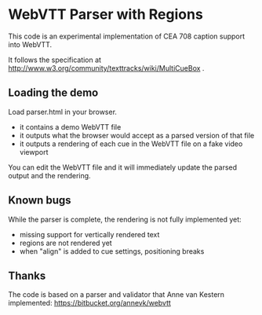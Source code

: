 # WebVTT Parser with Regions

This code is an experimental implementation of CEA 708 caption support into WebVTT.

It follows the specification at http://www.w3.org/community/texttracks/wiki/MultiCueBox .


## Loading the demo

Load parser.html in your browser.
* it contains a demo WebVTT file
* it outputs what the browser would accept as a parsed version of that file
* it outputs a rendering of each cue in the WebVTT file on a fake video viewport

You can edit the WebVTT file and it will immediately update the parsed output and the rendering.


## Known bugs

While the parser is complete, the rendering is not fully implemented yet:
* missing support for vertically rendered text
* regions are not rendered yet
* when "align" is added to cue settings, positioning breaks


## Thanks

The code is based on a parser and validator that Anne van Kestern implemented:
https://bitbucket.org/annevk/webvtt
